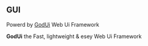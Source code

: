 ## GUI 

Powerd by [GodUi](https://github.com/GodratGroup/GodUi)  Web Ui Framework

**GodUi** the Fast, lightweight & esey Web Ui Framework


